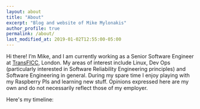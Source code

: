 ```yaml
---
layout: about
title: "About"
excerpt: "Blog and website of Mike Mylonakis"
author_profile: true
permalink: /about/
last_modified_at: 2019-01-02T12:55:00-05:00
---
```


Hi there! I’m Mike, and I am currently working as a Senior Software Engineer at [TransFICC](https://transficc.com/), 
London. My areas of interest include Linux, Dev Ops (particularly interested in Software
Reliability Engineering principles) and Software Engineering in general. During my spare time I
enjoy playing with my Raspberry PIs and learning new stuff. Opinions expressed here are my own and do not necessarily
reflect those of my employer.

Here's my timeline:
